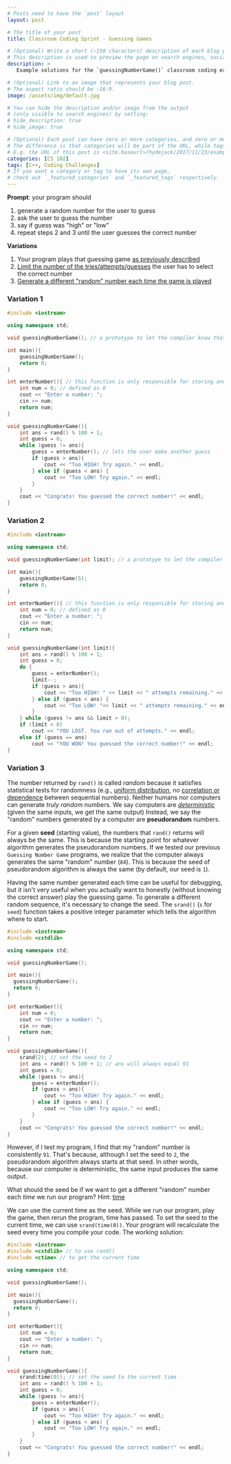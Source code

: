 ```yaml
---
# Posts need to have the `post` layout
layout: post

# The title of your post
title: Classroom Coding Sprint - Guessing Games

# (Optional) Write a short (~150 characters) description of each blog post.
# This description is used to preview the page on search engines, social media, etc.
description: >
   Example solutions for the `guessingNumberGame()` classroom coding exercises

# (Optional) Link to an image that represents your blog post.
# The aspect ratio should be ~16:9.
image: /assets/img/default.jpg

# You can hide the description and/or image from the output
# (only visible to search engines) by setting:
# hide_description: true
# hide_image: true

# (Optional) Each post can have zero or more categories, and zero or more tags.
# The difference is that categories will be part of the URL, while tags will not.
# E.g. the URL of this post is <site.baseurl>/hydejack/2017/11/23/example-content/
categories: [CS 102]
tags: [C++, Coding Challenges]
# If you want a category or tag to have its own page,
# check out `_featured_categories` and `_featured_tags` respectively.
---
```


**Prompt**: your program should 
1. generate a random number for the user to guess
2. ask the user to guess the number
3. say if guess was "high" or "low"
4. repeat steps 2 and 3 until the user guesses the correct number

**Variations**
1. Your program plays that guessing game [as previously described](https://ramnauth.github.io/cs%20102/2018/10/03/class-sprint-2/#variation-1)
2. [Limit the number of the tries/attempts/guesses](https://ramnauth.github.io/cs%20102/2018/10/03/class-sprint-2/#variation-2) the user has to select the correct number
3. [Generate a different "random" number each time the game is played](https://ramnauth.github.io/cs%20102/2018/10/03/class-sprint-2/#variation-3)

### Variation 1

```cpp
#include <iostream>

using namespace std;

void guessingNumberGame(); // a prototype to let the compiler know that this function exists

int main(){
    guessingNumberGame();
    return 0;
}

int enterNumber(){ // this function is only responsible for storing and returning the value of cin
    int num = 0; // defined as 0
    cout << "Enter a number: ";
    cin >> num;
    return num;
}

void guessingNumberGame(){
    int ans = rand() % 100 + 1;
    int guess = 0;
    while (guess != ans){
        guess = enterNumber(); // lets the user make another guess
        if (guess > ans){
            cout << "Too HIGH! Try again." << endl;
        } else if (guess < ans) {
            cout << "Too LOW! Try again." << endl;
        }
    }
    cout << "Congrats! You guessed the correct number!" << endl;
}
```

### Variation 2

```cpp
#include <iostream>

using namespace std;

void guessingNumberGame(int limit); // a prototype to let the compiler know that this function exists

int main(){
    guessingNumberGame(5);
    return 0;
}

int enterNumber(){ // this function is only responsible for storing and returning the value of cin
    int num = 0; // defined as 0
    cout << "Enter a number: ";
    cin >> num;
    return num;
}

void guessingNumberGame(int limit){
    int ans = rand() % 100 + 1;
    int guess = 0;
    do {
        guess = enterNumber();
        limit--;
        if (guess > ans){
            cout << "Too HIGH! " << limit << " attempts remaining." << endl;
        } else if (guess < ans) {
            cout << "Too LOW! "<< limit << " attempts remaining." << endl;
        }        
    } while (guess != ans && limit > 0);
    if (limit < 0)
        cout << "YOU LOST. You ran out of attempts." << endl;
    else if (guess == ans)
        cout << "YOU WON! You guessed the correct number!" << endl;
}
```

### Variation 3

The number returned by `rand()` is called *random* because it satisfies 
statistical tests for randomness (e.g., [uniform distribution](https://en.wikipedia.org/wiki/Uniform_distribution_(continuous)), no [correlation or dependence](https://en.wikipedia.org/wiki/Correlation_and_dependence) between sequential numbers). 
Neither humans nor computers can generate *truly random* numbers. We say computers are [*deterministic*](https://en.wikipedia.org/wiki/Deterministic_algorithm) (given the same inputs, we get the same output) Instead, we say the "random" numbers generated by a computer are **pseudorandom** numbers.

For a given **seed** (starting value), the numbers that `rand()` returns will always be the same. This is because the starting point for whatever algorithm generates the pseudorandom numbers.
If we tested our previous `Guessing Number Game` programs, we realize that the computer always generates the same "random" number (`84`). This is because the seed of pseudorandom algorithm is always the same (by default, our seed is `1`).

Having the same number generated each time can be useful for debugging, but it isn't very useful when you actually want to honestly (without knowing the correct answer) play the guessing game. To generate a different random sequence, it's necessary to change the seed. The `srand()` (`s` for `seed`) function takes a positive integer parameter which tells the algorithm where to start.

```cpp
#include <iostream>
#include <cstdlib>

using namespace std;

void guessingNumberGame();

int main(){
  guessingNumberGame();
  return 0;
}

int enterNumber(){
    int num = 0;
    cout << "Enter a number: ";
    cin >> num;
    return num;
}

void guessingNumberGame(){
    srand(2); // set the seed to 2
    int ans = rand() % 100 + 1; // ans will always equal 91
    int guess = 0;
    while (guess != ans){
        guess = enterNumber();
        if (guess > ans){
            cout << "Too HIGH! Try again." << endl;
        } else if (guess < ans) {
            cout << "Too LOW! Try again." << endl;
        }
    }
    cout << "Congrats! You guessed the correct number!" << endl;
}
```

However, if I test my program, I find that my "random" number is consistently `91`. That's because, although I set the seed to `2`, the pseudorandom algorithm always starts at that seed. In other words, because our computer is deterministic, the same input produces the same output. 

What should the seed be if we want to get a different "random" number each *time* we run our program? Hint: [time](https://en.wikipedia.org/wiki/Time)

We can use the current time as the seed. While we run our program, play the game, then rerun the program, time has passed. To set the seed to the current time, we can use `srand(time(0))`. Your program will recalculate the seed every time you compile your code. The working solution:

```cpp
#include <iostream>
#include <cstdlib> // to use rand()
#include <ctime> // to get the current time

using namespace std;

void guessingNumberGame();

int main(){
  guessingNumberGame();
  return 0;
}

int enterNumber(){
    int num = 0;
    cout << "Enter a number: ";
    cin >> num;
    return num;
}

void guessingNumberGame(){
    srand(time(0)); // set the seed to the current time
    int ans = rand() % 100 + 1;
    int guess = 0;
    while (guess != ans){
        guess = enterNumber();
        if (guess > ans){
            cout << "Too HIGH! Try again." << endl;
        } else if (guess < ans) {
            cout << "Too LOW! Try again." << endl;
        }
    }
    cout << "Congrats! You guessed the correct number!" << endl;
}
```

 

